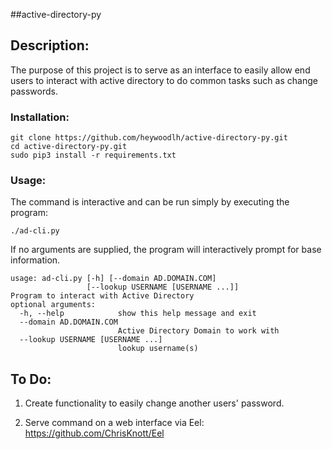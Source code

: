 ##active-directory-py

## Description:

The purpose of this project is to serve as an interface to easily allow end users to interact with active directory to do common tasks such as change passwords.


### Installation:

```
git clone https://github.com/heywoodlh/active-directory-py.git
cd active-directory-py.git
sudo pip3 install -r requirements.txt
```

### Usage: 

The command is interactive and can be run simply by executing the program:

`./ad-cli.py`

If no arguments are supplied, the program will interactively prompt for base information.

```
usage: ad-cli.py [-h] [--domain AD.DOMAIN.COM]
                 [--lookup USERNAME [USERNAME ...]]
Program to interact with Active Directory
optional arguments:
  -h, --help            show this help message and exit
  --domain AD.DOMAIN.COM
                        Active Directory Domain to work with
  --lookup USERNAME [USERNAME ...]
                        lookup username(s)
```



## To Do:
1. Create functionality to easily change another users' password.

2. Serve command on a web interface via Eel: https://github.com/ChrisKnott/Eel
